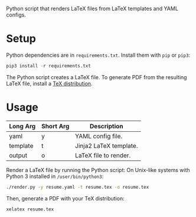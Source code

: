 Python script that renders LaTeX files from LaTeX templates and YAML configs.

# Setup

Python dependencies are in `requirements.txt`. Install them with `pip` or `pip3`:

```python
pip3 install -r requirements.txt
```

The Python script creates a LaTeX file. To generate PDF from the resulting LaTeX file, install a [TeX distribution](https://www.latex-project.org/).

# Usage

| Long Arg | Short Arg | Description            |
|----------|-----------|------------------------|
| yaml     | y         | YAML config file.      |
| template | t         | Jinja2 LaTeX template. |
| output   | o         | LaTeX file to render.  |

Render a LaTeX file by running the Python script:
On Unix-like systems with Python 3 installed in `/user/bin/python3`:

```bash
./render.py -y resume.yaml -t resume.tex -o resume.tex
```

Then, generate a PDF with your TeX distribution:

```bash
xelatex resume.tex
```